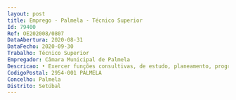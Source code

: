 ```yaml
--- 
layout: post
title: Emprego - Palmela - Técnico Superior
Id: 79400
Ref: OE202008/0807
DataAbertura: 2020-08-31
DataFecho: 2020-09-30
Trabalho: Técnico Superior
Empregador: Câmara Municipal de Palmela
Descricao: • Exercer funções consultivas, de estudo, planeamento, programação, avaliação e aplicação de métodos e processos de natureza técnica e ou científica de suporte à decisão • Elaborar, com elevada autonomia, pareceres, informações e relatórios técnicos no âmbito da área de atividade submetendo à apreciação superior • Assegurar a representação do serviço e ou organismo em assuntos da sua especialidade, tomando opções de índole técnica, enquadradas por diretivas ou orientações superiores • Conceber projetos e planos de melhoria contínua com impacto positivo na concretização das atribuições e nos resultados do serviço • Autocondução sempre que necessário para a satisfação das necessidades do serviço, desde que devidamente habilitado para o efeito.• Planear, programar, desenvolver e controlar as atividades referentes à área do aprovisionamento, de acordo com a legislação laboral, normas regulamentares e procedimentos aplicáveis • Assegurar a gestão das disponibilidades financeiras • Gerir os fluxos físicos de bens e materiais, do ponto de origem ao ponto de consumo, em conformidade com os requisitos e as necessidades da autarquia • Analisar os relatórios de conformidade de gestão de stocks, adotando as ações necessárias • Avaliar e analisar novas versões das listas de materiais, efetuando sugestões de melhoria • Avaliar e analisar os stocks de segurança, mínimos e de rutura dos materiais com stocks constituídos, propondo aquisições • Elaborar o planeamento anual de aquisições de bens e serviços • Avaliar e analisar o desempenho dos fornecedores • Efetuar os procedimentos de aquisição adequados, assegurando a componente estratégica das compras do município • Participar em plataformas de negociação dinâmica.
CodigoPostal: 2954-001 PALMELA
Concelho: Palmela
Distrito: Setúbal
--- 
```

